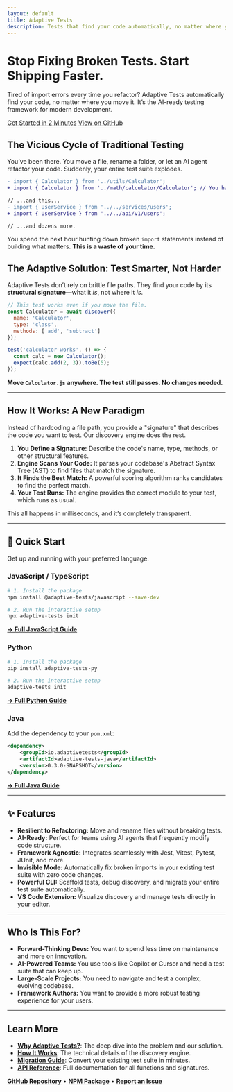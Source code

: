 ```yaml
---
layout: default
title: Adaptive Tests
description: Tests that find your code automatically, no matter where you move it. Stop fixing broken imports and start shipping faster.
---
```


<div class="hero">
  <h1>Stop Fixing Broken Tests. Start Shipping Faster.</h1>
  <p class="lead">Tired of import errors every time you refactor? Adaptive Tests automatically find your code, no matter where you move it. It’s the AI-ready testing framework for modern development.</p>
  <a href="#quick-start" class="btn btn-primary">Get Started in 2 Minutes</a>
  <a href="https://github.com/anon57396/adaptive-tests" class="btn btn-secondary">View on GitHub</a>
</div>

## The Vicious Cycle of Traditional Testing

You’ve been there. You move a file, rename a folder, or let an AI agent refactor your code. Suddenly, your entire test suite explodes.

```diff
- import { Calculator } from '../utils/Calculator';
+ import { Calculator } from '../math/calculator/Calculator'; // You have to fix this manually

// ...and this...
- import { UserService } from '../../services/users';
+ import { UserService } from '../../api/v1/users';

// ...and dozens more.
```

You spend the next hour hunting down broken `import` statements instead of building what matters. **This is a waste of your time.**

## The Adaptive Solution: Test Smarter, Not Harder

Adaptive Tests don’t rely on brittle file paths. They find your code by its **structural signature**—what it *is*, not where it *is*.

```javascript
// This test works even if you move the file.
const Calculator = await discover({
  name: 'Calculator',
  type: 'class',
  methods: ['add', 'subtract']
});

test('calculator works', () => {
  const calc = new Calculator();
  expect(calc.add(2, 3)).toBe(5);
});
```

**Move `Calculator.js` anywhere. The test still passes. No changes needed.**

---

## How It Works: A New Paradigm

Instead of hardcoding a file path, you provide a "signature" that describes the code you want to test. Our discovery engine does the rest.

1. **You Define a Signature:** Describe the code's name, type, methods, or other structural features.
2. **Engine Scans Your Code:** It parses your codebase's Abstract Syntax Tree (AST) to find files that match the signature.
3. **It Finds the Best Match:** A powerful scoring algorithm ranks candidates to find the perfect match.
4. **Your Test Runs:** The engine provides the correct module to your test, which runs as usual.

This all happens in milliseconds, and it’s completely transparent.

---

<div id="quick-start"></div>

## 🚀 Quick Start

Get up and running with your preferred language.

### JavaScript / TypeScript

```bash
# 1. Install the package
npm install @adaptive-tests/javascript --save-dev

# 2. Run the interactive setup
npx adaptive-tests init
```

**[→ Full JavaScript Guide](../languages/javascript/README.md)**

### Python

```bash
# 1. Install the package
pip install adaptive-tests-py

# 2. Run the interactive setup
adaptive-tests init
```

**[→ Full Python Guide](../languages/python/README.md)**

### Java

Add the dependency to your `pom.xml`:

```xml
<dependency>
    <groupId>io.adaptivetests</groupId>
    <artifactId>adaptive-tests-java</artifactId>
    <version>0.3.0-SNAPSHOT</version>
</dependency>
```

**[→ Full Java Guide](../languages/java/README.md)**

---

## ✨ Features

- **Resilient to Refactoring:** Move and rename files without breaking tests.
- **AI-Ready:** Perfect for teams using AI agents that frequently modify code structure.
- **Framework Agnostic:** Integrates seamlessly with Jest, Vitest, Pytest, JUnit, and more.
- **Invisible Mode:** Automatically fix broken imports in your existing test suite with zero code changes.
- **Powerful CLI:** Scaffold tests, debug discovery, and migrate your entire test suite automatically.
- **VS Code Extension:** Visualize discovery and manage tests directly in your editor.

---

## Who Is This For?

- **Forward-Thinking Devs:** You want to spend less time on maintenance and more on innovation.
- **AI-Powered Teams:** You use tools like Copilot or Cursor and need a test suite that can keep up.
- **Large-Scale Projects:** You need to navigate and test a complex, evolving codebase.
- **Framework Authors:** You want to provide a more robust testing experience for your users.

---

## Learn More

- **[Why Adaptive Tests?](WHY_ADAPTIVE_TESTS.md)**: The deep dive into the problem and our solution.
- **[How It Works](HOW_IT_WORKS.md)**: The technical details of the discovery engine.
- **[Migration Guide](MIGRATION_GUIDE.md)**: Convert your existing test suite in minutes.
- **[API Reference](API_REFERENCE.md)**: Full documentation for all functions and signatures.

**[GitHub Repository](https://github.com/anon57396/adaptive-tests)** • **[NPM Package](https://www.npmjs.com/package/adaptive-tests)** • **[Report an Issue](https://github.com/anon57396/adaptive-tests/issues)**
